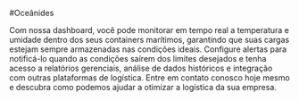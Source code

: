 
#Oceânides

Com nossa dashboard, você pode monitorar em tempo real a temperatura e umidade dentro dos seus containers marítimos, garantindo que suas cargas estejam sempre armazenadas nas condições ideais. Configure alertas para notificá-lo quando as condições saírem dos limites desejados e tenha acesso a relatórios gerenciais, análise de dados históricos e integração com outras plataformas de logística. Entre em contato conosco hoje mesmo e descubra como podemos ajudar a otimizar a logística da sua empresa.



